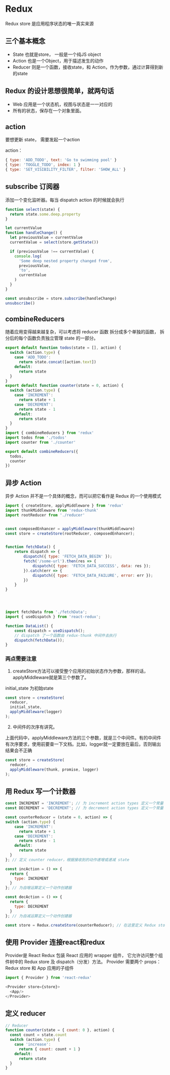 # Redux

Redux store 是应用程序状态的唯一真实来源

## 三个基本概念

* State 也就是store， 一般是一个纯JS object
* Action 也是一个Object，用于描述发生的动作
* Reducer 则是一个函数，接收state，和 Action，作为参数，通过计算得到新的state

## Redux 的设计思想很简单，就两句话

* Web 应用是一个状态机，视图与状态是一一对应的
* 所有的状态，保存在一个对象里面。


## action

要想更新 state， 需要发起一个action

action： 

```js
{ type: 'ADD_TODO', text: 'Go to swimming pool' }
{ type: 'TOGGLE_TODO', index: 1 }
{ type: 'SET_VISIBILITY_FILTER', filter: 'SHOW_ALL' }
```

## subscribe 订阅器

添加一个变化监听器。每当 dispatch action 的时候就会执行

```js
function select(state) {
  return state.some.deep.property
}

let currentValue
function handleChange() {
  let previousValue = currentValue
  currentValue = select(store.getState())

  if (previousValue !== currentValue) {
    console.log(
      'Some deep nested property changed from',
      previousValue,
      'to',
      currentValue
    )
  }
}

const unsubscribe = store.subscribe(handleChange)
unsubscribe()
```

## combineReducers

随着应用变得越来越复杂，可以考虑将 reducer 函数 拆分成多个单独的函数，
拆分后的每个函数负责独立管理 state 的一部分。

```js
export default function todos(state = [], action) {
  switch (action.type) {
    case 'ADD_TODO':
      return state.concat([action.text])
    default:
      return state
  }
}
export default function counter(state = 0, action) {
  switch (action.type) {
    case 'INCREMENT':
      return state + 1
    case 'DECREMENT':
      return state - 1
    default:
      return state
  }
}
import { combineReducers } from 'redux'
import todos from './todos'
import counter from './counter'

export default combineReducers({
  todos,
  counter
})
```


## 异步 Action

异步 Action 并不是一个具体的概念，而可以把它看作是 Redux 的一个使用模式


```js
import { createStore, applyMiddleware } from 'redux' 
import thunkMiddleware from 'redux-thunk'
import rootReducer from './reducer'


const composedEnhancer = applyMiddleware(thunkMiddleware) 
const store = createStore(rootReducer, composedEnhancer);


function fetchData() {
    return dispatch => {
        dispatch({ type: 'FETCH_DATA_BEGIN' }); 
        fetch('/some-url').then(res => {
            dispatch({ type: 'FETCH_DATA_SUCCESS', data: res });
        }).catch(err => {
            dispatch({ type: 'FETCH_DATA_FAILURE', error: err }); 
        })
    }
}




import fetchData from './fetchData';
import { useDispatch } from 'react-redux';

function DataList() {
	const dispatch = useDispatch();
	// dispatch 了一个函数由 redux-thunk 中间件去执行 
    dispatch(fetchData());
}
```
### 两点需要注意

1. createStore方法可以接受整个应用的初始状态作为参数，那样的话，applyMiddleware就是第三个参数了。

initial_state 为初始state

```js
const store = createStore(
  reducer,
  initial_state,
  applyMiddleware(logger)
);
```

2. 中间件的次序有讲究。

上面代码中，applyMiddleware方法的三个参数，就是三个中间件。有的中间件有次序要求，使用前要查一下文档。比如，logger就一定要放在最后，否则输出结果会不正确

```js
const store = createStore(
  reducer,
  applyMiddleware(thunk, promise, logger)
);
```

## 用 Redux 写一个计数器

```js
const INCREMENT = 'INCREMENT'; // 为 increment action types 定义一个常量
const DECREMENT = 'DECREMENT'; // 为 decrement action types 定义一个常量

const counterReducer = (state = 0, action) => {
switch (action.type) {
    case 'INCREMENT':
      return state + 1
    case 'DECREMENT':
      return state - 1
    default:
      return state
  }
}; // 定义 counter reducer，根据接收到的动作递增或递减 state

const incAction = () => {
  return {
    type: INCREMENT
  }
}; // 为自增运算定义一个动作创建器

const decAction = () => {
  return {
    type: DECREMENT
  }
}; // 为自减运算定义一个动作创建器

const store = Redux.createStore(counterReducer); // 在这里定义 Redux store，传入 reducers
```

## 使用 Provider 连接react和redux

Provider是 React Redux 包装 React 应用的 wrapper 组件， 
它允许访问整个组件树中的 Redux store 及 dispatch（分发）方法。 
Provider 需要两个 props：Redux store 和 App 应用的子组件

```js
import { Provider } from 'react-redux'

<Provider store={store}>
  <App/>
</Provider>
```

## 定义 reducer

```js
// Reducer
function counter(state = { count: 0 }, action) {
  const count = state.count
  switch (action.type) {
    case 'increase':
      return { count: count + 1 }
    default:
      return state
  }
}
```

